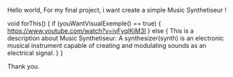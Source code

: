 Hello world, 
For my final project, i want create a simple Music Synthetiseur !

void forThis() {
    if (youWantVisualExemple() == true) {
        https://www.youtube.com/watch?v=ivFyqlKjM3I
    } else {
        This is a description about Music Synthetiseur:
            A synthesizer(synth) is an electronic musical instrument capable of creating and modulating sounds as an electrical signal.
    }
}

Thank you.